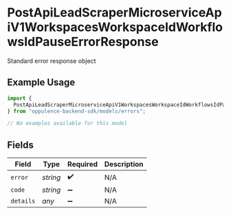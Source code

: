 # PostApiLeadScraperMicroserviceApiV1WorkspacesWorkspaceIdWorkflowsIdPauseErrorResponse

Standard error response object

## Example Usage

```typescript
import {
  PostApiLeadScraperMicroserviceApiV1WorkspacesWorkspaceIdWorkflowsIdPauseErrorResponse,
} from "oppulence-backend-sdk/models/errors";

// No examples available for this model
```

## Fields

| Field              | Type               | Required           | Description        |
| ------------------ | ------------------ | ------------------ | ------------------ |
| `error`            | *string*           | :heavy_check_mark: | N/A                |
| `code`             | *string*           | :heavy_minus_sign: | N/A                |
| `details`          | *any*              | :heavy_minus_sign: | N/A                |